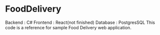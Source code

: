 # FoodDelivery 
Backend : C#
Frontend : React(not finished)
Database : PostgresSQL
This code is a reference for sample Food Delivery web application.
